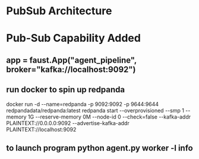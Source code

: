 # PubSub Architecture
# Pub-Sub Capability Added
## app = faust.App("agent_pipeline", broker="kafka://localhost:9092")
## run docker to spin up redpanda 
docker run -d --name=redpanda   -p 9092:9092 -p 9644:9644   redpandadata/redpanda:latest   redpanda start   --overprovisioned   --smp 1   --memory 1G   --reserve-memory 0M   --node-id 0   --check=false   --kafka-addr PLAINTEXT://0.0.0.0:9092   --advertise-kafka-addr PLAINTEXT://localhost:9092
## to launch program python agent.py worker -l info